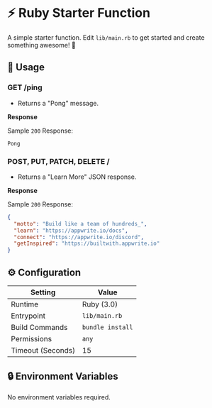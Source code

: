 # ⚡ Ruby Starter Function

A simple starter function. Edit `lib/main.rb` to get started and create something awesome! 🚀

## 🧰 Usage

### GET /ping

- Returns a "Pong" message.

**Response**

Sample `200` Response:

```text
Pong
```

### POST, PUT, PATCH, DELETE /

- Returns a "Learn More" JSON response.

**Response**

Sample `200` Response:

```json
{
  "motto": "Build like a team of hundreds_",
  "learn": "https://appwrite.io/docs",
  "connect": "https://appwrite.io/discord",
  "getInspired": "https://builtwith.appwrite.io"
}
```

## ⚙️ Configuration

| Setting           | Value            |
| ----------------- | ---------------- |
| Runtime           | Ruby (3.0)       |
| Entrypoint        | `lib/main.rb`    |
| Build Commands    | `bundle install` |
| Permissions       | `any`            |
| Timeout (Seconds) | 15               |

## 🔒 Environment Variables

No environment variables required.
